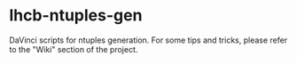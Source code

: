 # lhcb-ntuples-gen
DaVinci scripts for ntuples generation. For some tips and tricks, please refer
to the "Wiki" section of the project.
